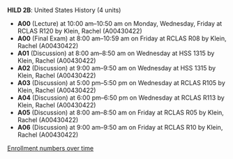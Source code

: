**HILD 2B**: United States History (4 units)

- **A00** (Lecture) at 10:00 am–10:50 am on Monday, Wednesday, Friday at RCLAS R120 by Klein, Rachel (A00430422)
- **A00** (Final Exam) at 8:00 am–10:59 am on Friday at RCLAS R08 by Klein, Rachel (A00430422)
- **A01** (Discussion) at 8:00 am–8:50 am on Wednesday at HSS 1315 by Klein, Rachel (A00430422)
- **A02** (Discussion) at 9:00 am–9:50 am on Wednesday at HSS 1315 by Klein, Rachel (A00430422)
- **A03** (Discussion) at 5:00 pm–5:50 pm on Wednesday at RCLAS R105 by Klein, Rachel (A00430422)
- **A04** (Discussion) at 6:00 pm–6:50 pm on Wednesday at RCLAS R113 by Klein, Rachel (A00430422)
- **A05** (Discussion) at 8:00 am–8:50 am on Friday at RCLAS R05 by Klein, Rachel (A00430422)
- **A06** (Discussion) at 9:00 am–9:50 am on Friday at RCLAS R10 by Klein, Rachel (A00430422)

[Enrollment numbers over time](./HILD2B.tsv)
